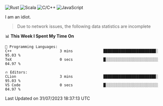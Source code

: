 ![Rust](https://img.shields.io/badge/Rust-000000?style=flat-square&logo=rust&logoColor=white)
![Scala](https://img.shields.io/badge/Scala-DC322F?style=flat-square&logo=Scala)
![C/C++](https://img.shields.io/badge/C++-00599c?style=flat-square&logo=C%2B%2B)
![JavaScript](https://img.shields.io/badge/JavaScript-323330?style=flat-square&logo=javascript&logoColor=F7DF1E)

I am an idiot.

> Due to network issues, the following data statistics are incomplete

<!--START_SECTION:waka-->
📊 **This Week I Spent My Time On** 

```text
💬 Programming Languages: 
C++                      3 mins              ████████████████████████░   95.03 % 
TeX                      0 secs              █░░░░░░░░░░░░░░░░░░░░░░░░   04.97 % 

🔥 Editors: 
CLion                    3 mins              ████████████████████████░   95.03 % 
VS Code                  0 secs              █░░░░░░░░░░░░░░░░░░░░░░░░   04.97 % 
```


 Last Updated on 31/07/2023 18:37:13 UTC
<!--END_SECTION:waka-->
